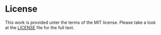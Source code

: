 # License
This work is provided unter the terms of the MIT license. Please take a look at the [LICENSE](https://github.com/klaus-thorres/rpmetaller-editor/blob/master/LICENSE)
file for the full text.
